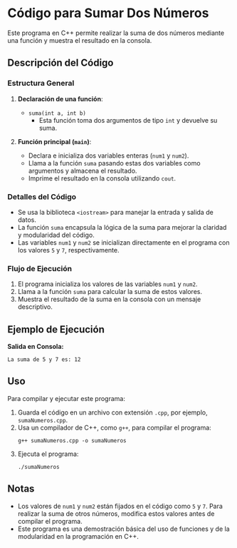 
# Código para Sumar Dos Números

Este programa en C++ permite realizar la suma de dos números mediante una función y muestra el resultado en la consola.

## Descripción del Código

### Estructura General

1. **Declaración de una función**:
   - `suma(int a, int b)`
     - Esta función toma dos argumentos de tipo `int` y devuelve su suma.

2. **Función principal (`main`)**:
   - Declara e inicializa dos variables enteras (`num1` y `num2`).
   - Llama a la función `suma` pasando estas dos variables como argumentos y almacena el resultado.
   - Imprime el resultado en la consola utilizando `cout`.

### Detalles del Código

- Se usa la biblioteca `<iostream>` para manejar la entrada y salida de datos.
- La función `suma` encapsula la lógica de la suma para mejorar la claridad y modularidad del código.
- Las variables `num1` y `num2` se inicializan directamente en el programa con los valores `5` y `7`, respectivamente.

### Flujo de Ejecución

1. El programa inicializa los valores de las variables `num1` y `num2`.
2. Llama a la función `suma` para calcular la suma de estos valores.
3. Muestra el resultado de la suma en la consola con un mensaje descriptivo.

## Ejemplo de Ejecución

**Salida en Consola:**

```
La suma de 5 y 7 es: 12
```

## Uso

Para compilar y ejecutar este programa:

1. Guarda el código en un archivo con extensión `.cpp`, por ejemplo, `sumaNumeros.cpp`.
2. Usa un compilador de C++, como `g++`, para compilar el programa:
   ```
   g++ sumaNumeros.cpp -o sumaNumeros
   ```
3. Ejecuta el programa:
   ```
   ./sumaNumeros
   ```

## Notas

- Los valores de `num1` y `num2` están fijados en el código como `5` y `7`. Para realizar la suma de otros números, modifica estos valores antes de compilar el programa.
- Este programa es una demostración básica del uso de funciones y de la modularidad en la programación en C++.
